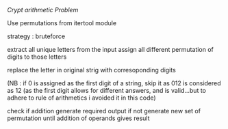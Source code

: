 
*Crypt arithmetic Problem*


Use permutations from itertool module

strategy : bruteforce



extract all unique letters from the input
assign all different permutation of digits to those letters


replace the letter in original strig with corresoponding digits


(NB : if 0 is assigned as the first digit of a string, skip it as 012 is considered as 12 
 (as the first digit allows for different answers, and is valid...but to adhere to rule of arithmetics i avoided it in this code)

check if addition generate required output
if not generate new set of permutation until addition of operands gives result



